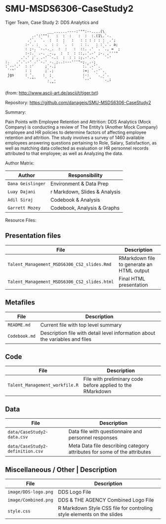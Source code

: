 # SMU-MSDS6306-CaseStudy2
Tiger Team, Case Study 2: DDS Analytics and 


                       ___......----:'"":--....(\
                .-':'"":   :  :  :   :  :  :.(1\.`-.
              .'`.  `.  :  :  :   :   : : : : : :  .';
             :-`. :   .  : :  `.  :   : :.   : :`.`. a;
             : ;-. `-.-._.  :  :   :  ::. .' `. `., =  ;
             :-:.` .-. _-.,  :  :  : ::,.'.-' ;-. ,'''"
           .'.' ;`. .-' `-.:  :  : : :;.-'.-.'   `-'
    :.   .'.'.-' .'`-.' -._;..:---'''"~;._.-;
    :`--'.'  : :'     ;`-.;            :.`.-'`.
     `'"`    : :      ;`.;             :=; `.-'`.
     jgs     : '.    :  ;              :-:   `._-`.
              `'"'    `. `.            `--'     `._;
                       `'"' 

(from: http://www.ascii-art.de/ascii/t/tiger.txt)
                  
Repository: https://github.com/danageis/SMU-MSDS6306-CaseStudy2

Summary:

Pain Points with Employee Retention and Attrition:
DDS Analytics (Mock Company) is conducting a review of The Entity’s (Another Mock Company) employee and HR policies to determine factors of affecting employee retention and attrition.
The study involves a survey of 1460 available employees answering questions pertaining to Role, Salary, Satisfaction, as well as matching data collected as evaluation or HR personnel records attributed to that employee; as well as Analyzing the data.

Author Matrix:

Author | Responsibility
---|---------
`Dana Geislinger` | Environment & Data Prep
`Luay Dajani` | r Markdown, Slides & Analysis
`Adil Siraj`| Codebook & Analysis
`Garrett Mozey` | Codebook, Analysis & Graphs

Resource Files:

## Presentation files
File | Description
---|---------
`Talent_Management_MSDS6306_CS2_slides.Rmd` | RMarkdown file to generate an HTML output
`Talent_Management_MSDS6306_CS2_slides.html` | Final HTML presentation

## Metafiles
File | Description
---|---------
`README.md` | Current file with top level summary
`Codebook.md` | Description file with detail level information about the variables and files

## Code
File | Description
---|---------
`Talent_Management_workfile.R` | File with preliminary code before applied to the RMarkdown

## Data
File | Description
---|---------
`data/CaseStudy2-data.csv` | Data file with questionnaire and personnel responses
`data/CaseStudy2-definition.csv` | Meta Data file describing category attributes for some of the attributes

## Miscellaneous / Other | Description
File | Description
---|---------
`image/DDS-logo.png` | DDS Logo File
`image/Combined.png` | DDS & THE AGENCY Combined Logo File
`style.css` | R Markdown Style CSS file for controling style elements on the slides
